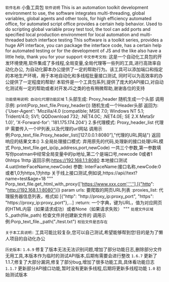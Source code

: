 `软件名称`
    小鱼工具包
`软件说明`
This is an automation toolkit development environment to use, the software integrates multi-threading, global variables, global agents and other tools, for high efficiency automated office, for automated script office provides a certain help behavior.
Used to do scripting global variable proxy test tool, the tool can add ports and specified local production environment for local automation and multi-threaded batch interface testing
This software is a toolkit series, provides a huge API interface, you can package the interface code, has a certain help for automated testing or for the development of JS and the like also have a little help, thank you for your support
`中文参考文档`:
这是一个自动化工具包的开发环境使用,软件集成了多线程,全局变量,全局代理等一些列的工具,进行高效率自动化办公,
为自动化脚本办公提供了一定的帮助行为。该工具可以添加端口和指定的本地生产环境，用于本地自动化和多线程批量接口测试,
同时可以为高效率的办公提供了一定程度的帮助!
本软件是一个工具包系列,提供了庞大的API接口,对自动化测试有一定的帮助或者对开发JS之类的也有稍微帮助,谢谢各位的支持

`功能使用说明`:
`自动化代理功能区域`
    1.头部生成: Proxy_header  随机生成一个头部
    调用示例:
        print(Porp_text_file.Proxy_header())
        随机生成一个Header头部
        返回为:{'User-Agent': 'Mozilla/4.0 (compatible; MSIE 7.0; Windows NT 5.1; Trident/4.0; SV1; QQDownload 732; .NET4.0C; .NET4.0E; SE 2.X MetaSr 1.0)', 'X-Forward-for': '181.175.174.204'}
    2.多代理模式: Proxy_header_list 代理IP 需要传入一个IP列表,以及代理的url网站
        调用示例:Porp_text_file.Proxy_header_list([127.0.0.1:8080”],"代理的URL网站")
        返回响应的结果文本()
    3.全局处理接口模式:
        弃用原先的代码,处理新的接口处理URL模式
        Porp_text_file.get_ip(ip_address,port,newCode) 一共三个参数,第一参数填写你poatman中经常全局变量中的ip地址,第二个是端口号,newcode 0或者1 0hhtps 1http
        返回示例:https://192.168.1.1:8080 本地接口测试
    4.uat(InterFaceName,newCode) 参数: InterFaceName:接口名称,newCode:0或者1,0为https,1为http
        关于线上接口测试,例如说,https://api//text?name=test&age=18
    """
        Porp_text_file.get_html_with_proxy(['https://www.xxx.com','',''],[{"http": "http://192.168.1.1:8080"}])
        param urls: 要爬取的网页URL列表
        :proxies_list: 代理服务器信息列表，格式如 [{"http": "http://proxy_ip:proxy_port", "https": "https://proxy_ip:proxy_port"},...]
        :return: 一个字典，键为URL，值为对应网页的HTML内容（如果请求成功）或者None（如果请求失败）
        """
`处理文件区域`
    5._path(file_path) 检查文件并创建新文件的
    调用示例:Porp_text_file._path("./test.txt")
    `校验文件是否存在`



`关于本工具说明:`
    工具可能比较复杂,您可以自己测试,希望能够帮到您!目的是为了懒人项目的自动化办公
        


`历史版本`:
`1.6.9` 修复了版本无法无法识别问题,增加了部分功能日志,删除部分文件无用工具,本版本作为临时的测试API版本,后期有需要会进行整改
`1.6.7` 更新了1.1.7,修复了大部分漏洞,修复了部分bug,增加了很多功能工具,具体看功能日志
`1.1.7` 更新部分API接口功能,暂时没有更新多线程,后期将更新多线程功能
`1.0` 初始测试版本
